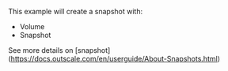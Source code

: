 This example will create a snapshot with:
* Volume
* Snapshot


See more details on [snapshot] (https://docs.outscale.com/en/userguide/About-Snapshots.html)